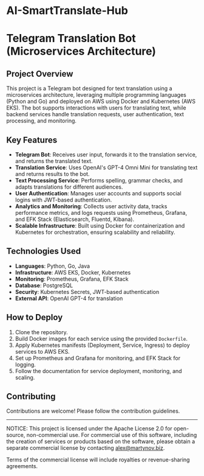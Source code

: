 # AI-SmartTranslate-Hub

# Telegram Translation Bot (Microservices Architecture)

## Project Overview

This project is a Telegram bot designed for text translation using a microservices architecture, leveraging multiple programming languages (Python and Go) and deployed on AWS using Docker and Kubernetes (AWS EKS). The bot supports interactions with users for translating text, while backend services handle translation requests, user authentication, text processing, and monitoring.

## Key Features

- **Telegram Bot**: Receives user input, forwards it to the translation service, and returns the translated text.
- **Translation Service**: Uses OpenAI's GPT-4 Omni Mini for translating text and returns results to the bot.
- **Text Processing Service**: Performs spelling, grammar checks, and adapts translations for different audiences.
- **User Authentication**: Manages user accounts and supports social logins with JWT-based authentication.
- **Analytics and Monitoring**: Collects user activity data, tracks performance metrics, and logs requests using Prometheus, Grafana, and EFK Stack (Elasticsearch, Fluentd, Kibana).
- **Scalable Infrastructure**: Built using Docker for containerization and Kubernetes for orchestration, ensuring scalability and reliability.

## Technologies Used

- **Languages**: Python, Go, Java
- **Infrastructure**: AWS EKS, Docker, Kubernetes
- **Monitoring**: Prometheus, Grafana, EFK Stack
- **Database**: PostgreSQL
- **Security**: Kubernetes Secrets, JWT-based authentication
- **External API**: OpenAI GPT-4 for translation

## How to Deploy

1. Clone the repository.
2. Build Docker images for each service using the provided `Dockerfile`.
3. Apply Kubernetes manifests (Deployment, Service, Ingress) to deploy services to AWS EKS.
4. Set up Prometheus and Grafana for monitoring, and EFK Stack for logging.
5. Follow the documentation for service deployment, monitoring, and scaling.

## Contributing

Contributions are welcome! Please follow the contribution guidelines.

---

NOTICE: 
This project is licensed under the Apache License 2.0 for open-source, non-commercial use. For commercial use of this software, including the creation of services or products based on the software, please obtain a separate commercial license by contacting alex@martynov.biz.

Terms of the commercial license will include royalties or revenue-sharing agreements.
